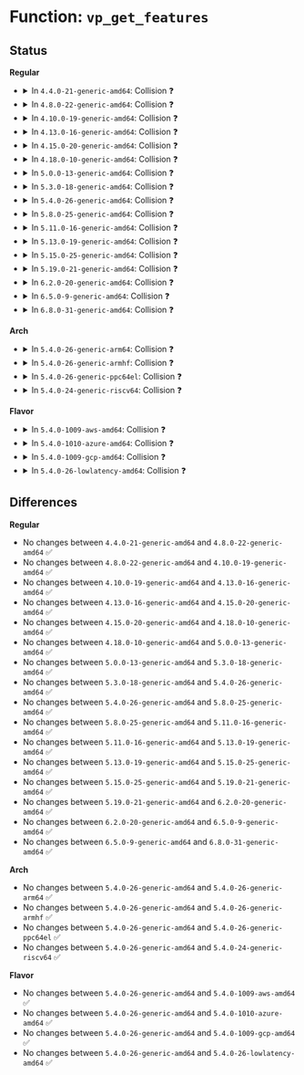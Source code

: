 # Function: <code>vp_get_features</code>

## Status
<b>Regular</b>
<ul>
<li>
<details>
<summary>In <code>4.4.0-21-generic-amd64</code>: Collision ❓</summary>

```c
u64 vp_get_features(struct virtio_device * vdev)
```

```json
{
  "name": "vp_get_features",
  "collision_type": "Static-Static Collision",
  "inline_type": "No",
  "funcs": [
    {
      "addr": 18446744071583830528,
      "name": "vp_get_features",
      "external": false,
      "loc": "drivers/virtio/virtio_pci_modern.c:142",
      "file": "drivers/virtio/virtio_pci_modern.c",
      "inline": "seen, unknown",
      "caller_inline": [],
      "caller_func": []
    },
    {
      "addr": 18446744071583838640,
      "name": "vp_get_features",
      "external": false,
      "loc": "drivers/virtio/virtio_pci_legacy.c:23",
      "file": "drivers/virtio/virtio_pci_legacy.c",
      "inline": "seen, unknown",
      "caller_inline": [],
      "caller_func": []
    }
  ],
  "symbols": [
    {
      "addr": 18446744071583830528,
      "name": "vp_get_features",
      "section": ".text",
      "bind": "STB_LOCAL",
      "size": 95
    },
    {
      "addr": 18446744071583838640,
      "name": "vp_get_features",
      "section": ".text",
      "bind": "STB_LOCAL",
      "size": 25
    }
  ]
}
```
</details>
</li>
<li>
<details>
<summary>In <code>4.8.0-22-generic-amd64</code>: Collision ❓</summary>

```c
u64 vp_get_features(struct virtio_device * vdev)
```

```json
{
  "name": "vp_get_features",
  "collision_type": "Static-Static Collision",
  "inline_type": "No",
  "funcs": [
    {
      "addr": 18446744071584159696,
      "name": "vp_get_features",
      "external": false,
      "loc": "drivers/virtio/virtio_pci_modern.c:143",
      "file": "drivers/virtio/virtio_pci_modern.c",
      "inline": "seen, unknown",
      "caller_inline": [],
      "caller_func": []
    },
    {
      "addr": 18446744071584167664,
      "name": "vp_get_features",
      "external": false,
      "loc": "drivers/virtio/virtio_pci_legacy.c:23",
      "file": "drivers/virtio/virtio_pci_legacy.c",
      "inline": "seen, unknown",
      "caller_inline": [],
      "caller_func": []
    }
  ],
  "symbols": [
    {
      "addr": 18446744071584159696,
      "name": "vp_get_features",
      "section": ".text",
      "bind": "STB_LOCAL",
      "size": 93
    },
    {
      "addr": 18446744071584167664,
      "name": "vp_get_features",
      "section": ".text",
      "bind": "STB_LOCAL",
      "size": 25
    }
  ]
}
```
</details>
</li>
<li>
<details>
<summary>In <code>4.10.0-19-generic-amd64</code>: Collision ❓</summary>

```c
u64 vp_get_features(struct virtio_device * vdev)
```

```json
{
  "name": "vp_get_features",
  "collision_type": "Static-Static Collision",
  "inline_type": "No",
  "funcs": [
    {
      "addr": 18446744071584340832,
      "name": "vp_get_features",
      "external": false,
      "loc": "drivers/virtio/virtio_pci_modern.c:143",
      "file": "drivers/virtio/virtio_pci_modern.c",
      "inline": "seen, unknown",
      "caller_inline": [],
      "caller_func": []
    },
    {
      "addr": 18446744071584348944,
      "name": "vp_get_features",
      "external": false,
      "loc": "drivers/virtio/virtio_pci_legacy.c:23",
      "file": "drivers/virtio/virtio_pci_legacy.c",
      "inline": "seen, unknown",
      "caller_inline": [],
      "caller_func": []
    }
  ],
  "symbols": [
    {
      "addr": 18446744071584340832,
      "name": "vp_get_features",
      "section": ".text",
      "bind": "STB_LOCAL",
      "size": 93
    },
    {
      "addr": 18446744071584348944,
      "name": "vp_get_features",
      "section": ".text",
      "bind": "STB_LOCAL",
      "size": 25
    }
  ]
}
```
</details>
</li>
<li>
<details>
<summary>In <code>4.13.0-16-generic-amd64</code>: Collision ❓</summary>

```c
u64 vp_get_features(struct virtio_device * vdev)
```

```json
{
  "name": "vp_get_features",
  "collision_type": "Static-Static Collision",
  "inline_type": "No",
  "funcs": [
    {
      "addr": 18446744071584422080,
      "name": "vp_get_features",
      "external": false,
      "loc": "drivers/virtio/virtio_pci_modern.c:143",
      "file": "drivers/virtio/virtio_pci_modern.c",
      "inline": "seen, unknown",
      "caller_inline": [],
      "caller_func": []
    },
    {
      "addr": 18446744071584430304,
      "name": "vp_get_features",
      "external": false,
      "loc": "drivers/virtio/virtio_pci_legacy.c:23",
      "file": "drivers/virtio/virtio_pci_legacy.c",
      "inline": "seen, unknown",
      "caller_inline": [],
      "caller_func": []
    }
  ],
  "symbols": [
    {
      "addr": 18446744071584422080,
      "name": "vp_get_features",
      "section": ".text",
      "bind": "STB_LOCAL",
      "size": 93
    },
    {
      "addr": 18446744071584430304,
      "name": "vp_get_features",
      "section": ".text",
      "bind": "STB_LOCAL",
      "size": 25
    }
  ]
}
```
</details>
</li>
<li>
<details>
<summary>In <code>4.15.0-20-generic-amd64</code>: Collision ❓</summary>

```c
u64 vp_get_features(struct virtio_device * vdev)
```

```json
{
  "name": "vp_get_features",
  "collision_type": "Static-Static Collision",
  "inline_type": "No",
  "funcs": [
    {
      "addr": 18446744071584829872,
      "name": "vp_get_features",
      "external": false,
      "loc": "drivers/virtio/virtio_pci_modern.c:143",
      "file": "drivers/virtio/virtio_pci_modern.c",
      "inline": "seen, unknown",
      "caller_inline": [],
      "caller_func": []
    },
    {
      "addr": 18446744071584838240,
      "name": "vp_get_features",
      "external": false,
      "loc": "drivers/virtio/virtio_pci_legacy.c:23",
      "file": "drivers/virtio/virtio_pci_legacy.c",
      "inline": "seen, unknown",
      "caller_inline": [],
      "caller_func": []
    }
  ],
  "symbols": [
    {
      "addr": 18446744071584829872,
      "name": "vp_get_features",
      "section": ".text",
      "bind": "STB_LOCAL",
      "size": 93
    },
    {
      "addr": 18446744071584838240,
      "name": "vp_get_features",
      "section": ".text",
      "bind": "STB_LOCAL",
      "size": 25
    }
  ]
}
```
</details>
</li>
<li>
<details>
<summary>In <code>4.18.0-10-generic-amd64</code>: Collision ❓</summary>

```c
u64 vp_get_features(struct virtio_device * vdev)
```

```json
{
  "name": "vp_get_features",
  "collision_type": "Static-Static Collision",
  "inline_type": "No",
  "funcs": [
    {
      "addr": 18446744071585060304,
      "name": "vp_get_features",
      "external": false,
      "loc": "drivers/virtio/virtio_pci_modern.c:143",
      "file": "drivers/virtio/virtio_pci_modern.c",
      "inline": "seen, unknown",
      "caller_inline": [],
      "caller_func": []
    },
    {
      "addr": 18446744071585068896,
      "name": "vp_get_features",
      "external": false,
      "loc": "drivers/virtio/virtio_pci_legacy.c:23",
      "file": "drivers/virtio/virtio_pci_legacy.c",
      "inline": "seen, unknown",
      "caller_inline": [],
      "caller_func": []
    }
  ],
  "symbols": [
    {
      "addr": 18446744071585060304,
      "name": "vp_get_features",
      "section": ".text",
      "bind": "STB_LOCAL",
      "size": 93
    },
    {
      "addr": 18446744071585068896,
      "name": "vp_get_features",
      "section": ".text",
      "bind": "STB_LOCAL",
      "size": 25
    }
  ]
}
```
</details>
</li>
<li>
<details>
<summary>In <code>5.0.0-13-generic-amd64</code>: Collision ❓</summary>

```c
u64 vp_get_features(struct virtio_device * vdev)
```

```json
{
  "name": "vp_get_features",
  "collision_type": "Static-Static Collision",
  "inline_type": "No",
  "funcs": [
    {
      "addr": 18446744071585169072,
      "name": "vp_get_features",
      "external": false,
      "loc": "drivers/virtio/virtio_pci_modern.c:143",
      "file": "drivers/virtio/virtio_pci_modern.c",
      "inline": "seen, unknown",
      "caller_inline": [],
      "caller_func": []
    },
    {
      "addr": 18446744071585177216,
      "name": "vp_get_features",
      "external": false,
      "loc": "drivers/virtio/virtio_pci_legacy.c:23",
      "file": "drivers/virtio/virtio_pci_legacy.c",
      "inline": "seen, unknown",
      "caller_inline": [],
      "caller_func": []
    }
  ],
  "symbols": [
    {
      "addr": 18446744071585169072,
      "name": "vp_get_features",
      "section": ".text",
      "bind": "STB_LOCAL",
      "size": 93
    },
    {
      "addr": 18446744071585177216,
      "name": "vp_get_features",
      "section": ".text",
      "bind": "STB_LOCAL",
      "size": 25
    }
  ]
}
```
</details>
</li>
<li>
<details>
<summary>In <code>5.3.0-18-generic-amd64</code>: Collision ❓</summary>

```c
u64 vp_get_features(struct virtio_device * vdev)
```

```json
{
  "name": "vp_get_features",
  "collision_type": "Static-Static Collision",
  "inline_type": "No",
  "funcs": [
    {
      "addr": 18446744071585381632,
      "name": "vp_get_features",
      "external": false,
      "loc": "drivers/virtio/virtio_pci_modern.c:140",
      "file": "drivers/virtio/virtio_pci_modern.c",
      "inline": "seen, unknown",
      "caller_inline": [],
      "caller_func": []
    },
    {
      "addr": 18446744071585389664,
      "name": "vp_get_features",
      "external": false,
      "loc": "drivers/virtio/virtio_pci_legacy.c:20",
      "file": "drivers/virtio/virtio_pci_legacy.c",
      "inline": "seen, unknown",
      "caller_inline": [],
      "caller_func": []
    }
  ],
  "symbols": [
    {
      "addr": 18446744071585381632,
      "name": "vp_get_features",
      "section": ".text",
      "bind": "STB_LOCAL",
      "size": 93
    },
    {
      "addr": 18446744071585389664,
      "name": "vp_get_features",
      "section": ".text",
      "bind": "STB_LOCAL",
      "size": 25
    }
  ]
}
```
</details>
</li>
<li>
<details>
<summary>In <code>5.4.0-26-generic-amd64</code>: Collision ❓</summary>

```c
u64 vp_get_features(struct virtio_device * vdev)
```

```json
{
  "name": "vp_get_features",
  "collision_type": "Static-Static Collision",
  "inline_type": "No",
  "funcs": [
    {
      "addr": 18446744071585522096,
      "name": "vp_get_features",
      "external": false,
      "loc": "drivers/virtio/virtio_pci_modern.c:140",
      "file": "drivers/virtio/virtio_pci_modern.c",
      "inline": "seen, unknown",
      "caller_inline": [],
      "caller_func": []
    },
    {
      "addr": 18446744071585530176,
      "name": "vp_get_features",
      "external": false,
      "loc": "drivers/virtio/virtio_pci_legacy.c:20",
      "file": "drivers/virtio/virtio_pci_legacy.c",
      "inline": "seen, unknown",
      "caller_inline": [],
      "caller_func": []
    }
  ],
  "symbols": [
    {
      "addr": 18446744071585522096,
      "name": "vp_get_features",
      "section": ".text",
      "bind": "STB_LOCAL",
      "size": 93
    },
    {
      "addr": 18446744071585530176,
      "name": "vp_get_features",
      "section": ".text",
      "bind": "STB_LOCAL",
      "size": 25
    }
  ]
}
```
</details>
</li>
<li>
<details>
<summary>In <code>5.8.0-25-generic-amd64</code>: Collision ❓</summary>

```c
u64 vp_get_features(struct virtio_device * vdev)
```

```json
{
  "name": "vp_get_features",
  "collision_type": "Static-Static Collision",
  "inline_type": "No",
  "funcs": [
    {
      "addr": 18446744071586239168,
      "name": "vp_get_features",
      "external": false,
      "loc": "drivers/virtio/virtio_pci_modern.c:141",
      "file": "drivers/virtio/virtio_pci_modern.c",
      "inline": "seen, unknown",
      "caller_inline": [],
      "caller_func": []
    },
    {
      "addr": 18446744071586247472,
      "name": "vp_get_features",
      "external": false,
      "loc": "drivers/virtio/virtio_pci_legacy.c:20",
      "file": "drivers/virtio/virtio_pci_legacy.c",
      "inline": "seen, unknown",
      "caller_inline": [],
      "caller_func": []
    }
  ],
  "symbols": [
    {
      "addr": 18446744071586239168,
      "name": "vp_get_features",
      "section": ".text",
      "bind": "STB_LOCAL",
      "size": 93
    },
    {
      "addr": 18446744071586247472,
      "name": "vp_get_features",
      "section": ".text",
      "bind": "STB_LOCAL",
      "size": 25
    }
  ]
}
```
</details>
</li>
<li>
<details>
<summary>In <code>5.11.0-16-generic-amd64</code>: Collision ❓</summary>

```c
u64 vp_get_features(struct virtio_device * vdev)
```

```json
{
  "name": "vp_get_features",
  "collision_type": "Static-Static Collision",
  "inline_type": "No",
  "funcs": [
    {
      "addr": 18446744071586357712,
      "name": "vp_get_features",
      "external": false,
      "loc": "drivers/virtio/virtio_pci_modern.c:141",
      "file": "drivers/virtio/virtio_pci_modern.c",
      "inline": "seen, unknown",
      "caller_inline": [],
      "caller_func": []
    },
    {
      "addr": 18446744071586365696,
      "name": "vp_get_features",
      "external": false,
      "loc": "drivers/virtio/virtio_pci_legacy.c:20",
      "file": "drivers/virtio/virtio_pci_legacy.c",
      "inline": "seen, unknown",
      "caller_inline": [],
      "caller_func": []
    }
  ],
  "symbols": [
    {
      "addr": 18446744071586357712,
      "name": "vp_get_features",
      "section": ".text",
      "bind": "STB_LOCAL",
      "size": 93
    },
    {
      "addr": 18446744071586365696,
      "name": "vp_get_features",
      "section": ".text",
      "bind": "STB_LOCAL",
      "size": 25
    }
  ]
}
```
</details>
</li>
<li>
<details>
<summary>In <code>5.13.0-19-generic-amd64</code>: Collision ❓</summary>

```c
u64 vp_get_features(struct virtio_device * vdev)
```

```json
{
  "name": "vp_get_features",
  "collision_type": "Static-Static Collision",
  "inline_type": "No",
  "funcs": [
    {
      "addr": 18446744071586245056,
      "name": "vp_get_features",
      "external": false,
      "loc": "drivers/virtio/virtio_pci_modern.c:22",
      "file": "drivers/virtio/virtio_pci_modern.c",
      "inline": "seen, unknown",
      "caller_inline": [],
      "caller_func": []
    },
    {
      "addr": 18446744071586250320,
      "name": "vp_get_features",
      "external": false,
      "loc": "drivers/virtio/virtio_pci_legacy.c:20",
      "file": "drivers/virtio/virtio_pci_legacy.c",
      "inline": "seen, unknown",
      "caller_inline": [],
      "caller_func": []
    }
  ],
  "symbols": [
    {
      "addr": 18446744071586245056,
      "name": "vp_get_features",
      "section": ".text",
      "bind": "STB_LOCAL",
      "size": 23
    },
    {
      "addr": 18446744071586250320,
      "name": "vp_get_features",
      "section": ".text",
      "bind": "STB_LOCAL",
      "size": 25
    }
  ]
}
```
</details>
</li>
<li>
<details>
<summary>In <code>5.15.0-25-generic-amd64</code>: Collision ❓</summary>

```c
u64 vp_get_features(struct virtio_device * vdev)
```

```json
{
  "name": "vp_get_features",
  "collision_type": "Static-Static Collision",
  "inline_type": "No",
  "funcs": [
    {
      "addr": 18446744071586755312,
      "name": "vp_get_features",
      "external": false,
      "loc": "drivers/virtio/virtio_pci_modern.c:22",
      "file": "drivers/virtio/virtio_pci_modern.c",
      "inline": "seen, unknown",
      "caller_inline": [],
      "caller_func": []
    },
    {
      "addr": 18446744071586760752,
      "name": "vp_get_features",
      "external": false,
      "loc": "drivers/virtio/virtio_pci_legacy.c:20",
      "file": "drivers/virtio/virtio_pci_legacy.c",
      "inline": "seen, unknown",
      "caller_inline": [],
      "caller_func": []
    }
  ],
  "symbols": [
    {
      "addr": 18446744071586755312,
      "name": "vp_get_features",
      "section": ".text",
      "bind": "STB_LOCAL",
      "size": 23
    },
    {
      "addr": 18446744071586760752,
      "name": "vp_get_features",
      "section": ".text",
      "bind": "STB_LOCAL",
      "size": 25
    }
  ]
}
```
</details>
</li>
<li>
<details>
<summary>In <code>5.19.0-21-generic-amd64</code>: Collision ❓</summary>

```c
u64 vp_get_features(struct virtio_device * vdev)
```

```json
{
  "name": "vp_get_features",
  "collision_type": "Static-Static Collision",
  "inline_type": "No",
  "funcs": [
    {
      "addr": 18446744071588031904,
      "name": "vp_get_features",
      "external": false,
      "loc": "drivers/virtio/virtio_pci_modern.c:22",
      "file": "drivers/virtio/virtio_pci_modern.c",
      "inline": "seen, unknown",
      "caller_inline": [],
      "caller_func": []
    },
    {
      "addr": 18446744071588038224,
      "name": "vp_get_features",
      "external": false,
      "loc": "drivers/virtio/virtio_pci_legacy.c:21",
      "file": "drivers/virtio/virtio_pci_legacy.c",
      "inline": "seen, unknown",
      "caller_inline": [],
      "caller_func": []
    }
  ],
  "symbols": [
    {
      "addr": 18446744071588031904,
      "name": "vp_get_features",
      "section": ".text",
      "bind": "STB_LOCAL",
      "size": 29
    },
    {
      "addr": 18446744071588038224,
      "name": "vp_get_features",
      "section": ".text",
      "bind": "STB_LOCAL",
      "size": 29
    }
  ]
}
```
</details>
</li>
<li>
<details>
<summary>In <code>6.2.0-20-generic-amd64</code>: Collision ❓</summary>

```c
u64 vp_get_features(struct virtio_device * vdev)
```

```json
{
  "name": "vp_get_features",
  "collision_type": "Static-Static Collision",
  "inline_type": "No",
  "funcs": [
    {
      "addr": 18446744071589408896,
      "name": "vp_get_features",
      "external": false,
      "loc": "drivers/virtio/virtio_pci_modern.c:22",
      "file": "drivers/virtio/virtio_pci_modern.c",
      "inline": "seen, unknown",
      "caller_inline": [],
      "caller_func": []
    },
    {
      "addr": 18446744071589416416,
      "name": "vp_get_features",
      "external": false,
      "loc": "drivers/virtio/virtio_pci_legacy.c:21",
      "file": "drivers/virtio/virtio_pci_legacy.c",
      "inline": "seen, unknown",
      "caller_inline": [],
      "caller_func": []
    }
  ],
  "symbols": [
    {
      "addr": 18446744071589408896,
      "name": "vp_get_features",
      "section": ".text",
      "bind": "STB_LOCAL",
      "size": 29
    },
    {
      "addr": 18446744071589416416,
      "name": "vp_get_features",
      "section": ".text",
      "bind": "STB_LOCAL",
      "size": 29
    }
  ]
}
```
</details>
</li>
<li>
<details>
<summary>In <code>6.5.0-9-generic-amd64</code>: Collision ❓</summary>

```c
u64 vp_get_features(struct virtio_device * vdev)
```

```json
{
  "name": "vp_get_features",
  "collision_type": "Static-Static Collision",
  "inline_type": "No",
  "funcs": [
    {
      "addr": 18446744071589708000,
      "name": "vp_get_features",
      "external": false,
      "loc": "drivers/virtio/virtio_pci_modern.c:22",
      "file": "drivers/virtio/virtio_pci_modern.c",
      "inline": "seen, unknown",
      "caller_inline": [],
      "caller_func": []
    },
    {
      "addr": 18446744071589715600,
      "name": "vp_get_features",
      "external": false,
      "loc": "drivers/virtio/virtio_pci_legacy.c:21",
      "file": "drivers/virtio/virtio_pci_legacy.c",
      "inline": "seen, unknown",
      "caller_inline": [],
      "caller_func": []
    }
  ],
  "symbols": [
    {
      "addr": 18446744071589708000,
      "name": "vp_get_features",
      "section": ".text",
      "bind": "STB_LOCAL",
      "size": 29
    },
    {
      "addr": 18446744071589715600,
      "name": "vp_get_features",
      "section": ".text",
      "bind": "STB_LOCAL",
      "size": 29
    }
  ]
}
```
</details>
</li>
<li>
<details>
<summary>In <code>6.8.0-31-generic-amd64</code>: Collision ❓</summary>

```c
u64 vp_get_features(struct virtio_device * vdev)
```

```json
{
  "name": "vp_get_features",
  "collision_type": "Static-Static Collision",
  "inline_type": "No",
  "funcs": [
    {
      "addr": 18446744071590040240,
      "name": "vp_get_features",
      "external": false,
      "loc": "drivers/virtio/virtio_pci_modern.c:24",
      "file": "drivers/virtio/virtio_pci_modern.c",
      "inline": "seen, unknown",
      "caller_inline": [],
      "caller_func": []
    },
    {
      "addr": 18446744071590051456,
      "name": "vp_get_features",
      "external": false,
      "loc": "drivers/virtio/virtio_pci_legacy.c:21",
      "file": "drivers/virtio/virtio_pci_legacy.c",
      "inline": "seen, unknown",
      "caller_inline": [],
      "caller_func": []
    }
  ],
  "symbols": [
    {
      "addr": 18446744071590040240,
      "name": "vp_get_features",
      "section": ".text",
      "bind": "STB_LOCAL",
      "size": 29
    },
    {
      "addr": 18446744071590051456,
      "name": "vp_get_features",
      "section": ".text",
      "bind": "STB_LOCAL",
      "size": 29
    }
  ]
}
```
</details>
</li>
</ul>
<b>Arch</b>
<ul>
<li>
<details>
<summary>In <code>5.4.0-26-generic-arm64</code>: Collision ❓</summary>

```c
u64 vp_get_features(struct virtio_device * vdev)
```

```json
{
  "name": "vp_get_features",
  "collision_type": "Static-Static Collision",
  "inline_type": "No",
  "funcs": [
    {
      "addr": 18446603336498180984,
      "name": "vp_get_features",
      "external": false,
      "loc": "drivers/virtio/virtio_pci_modern.c:140",
      "file": "drivers/virtio/virtio_pci_modern.c",
      "inline": "seen, unknown",
      "caller_inline": [],
      "caller_func": []
    },
    {
      "addr": 18446603336498188616,
      "name": "vp_get_features",
      "external": false,
      "loc": "drivers/virtio/virtio_pci_legacy.c:20",
      "file": "drivers/virtio/virtio_pci_legacy.c",
      "inline": "seen, unknown",
      "caller_inline": [],
      "caller_func": []
    }
  ],
  "symbols": [
    {
      "addr": 18446603336498180984,
      "name": "vp_get_features",
      "section": ".text",
      "bind": "STB_LOCAL",
      "size": 124
    },
    {
      "addr": 18446603336498188616,
      "name": "vp_get_features",
      "section": ".text",
      "bind": "STB_LOCAL",
      "size": 60
    }
  ]
}
```
</details>
</li>
<li>
<details>
<summary>In <code>5.4.0-26-generic-armhf</code>: Collision ❓</summary>

```c
u64 vp_get_features(struct virtio_device * vdev)
```

```json
{
  "name": "vp_get_features",
  "collision_type": "Static-Static Collision",
  "inline_type": "No",
  "funcs": [
    {
      "addr": 3230944964,
      "name": "vp_get_features",
      "external": false,
      "loc": "drivers/virtio/virtio_pci_modern.c:140",
      "file": "drivers/virtio/virtio_pci_modern.c",
      "inline": "seen, unknown",
      "caller_inline": [],
      "caller_func": []
    },
    {
      "addr": 3230952344,
      "name": "vp_get_features",
      "external": false,
      "loc": "drivers/virtio/virtio_pci_legacy.c:20",
      "file": "drivers/virtio/virtio_pci_legacy.c",
      "inline": "seen, unknown",
      "caller_inline": [],
      "caller_func": []
    }
  ],
  "symbols": [
    {
      "addr": 3230944964,
      "name": "vp_get_features",
      "section": ".text",
      "bind": "STB_LOCAL",
      "size": 96
    },
    {
      "addr": 3230952344,
      "name": "vp_get_features",
      "section": ".text",
      "bind": "STB_LOCAL",
      "size": 40
    }
  ]
}
```
</details>
</li>
<li>
<details>
<summary>In <code>5.4.0-26-generic-ppc64el</code>: Collision ❓</summary>

```c
u64 vp_get_features(struct virtio_device * vdev)
```

```json
{
  "name": "vp_get_features",
  "collision_type": "Static-Static Collision",
  "inline_type": "No",
  "funcs": [
    {
      "addr": 13835058055291415648,
      "name": "vp_get_features",
      "external": false,
      "loc": "drivers/virtio/virtio_pci_modern.c:140",
      "file": "drivers/virtio/virtio_pci_modern.c",
      "inline": "seen, unknown",
      "caller_inline": [],
      "caller_func": []
    },
    {
      "addr": 13835058055291427024,
      "name": "vp_get_features",
      "external": false,
      "loc": "drivers/virtio/virtio_pci_legacy.c:20",
      "file": "drivers/virtio/virtio_pci_legacy.c",
      "inline": "seen, unknown",
      "caller_inline": [],
      "caller_func": []
    }
  ],
  "symbols": [
    {
      "addr": 13835058055291415648,
      "name": "vp_get_features",
      "section": ".text",
      "bind": "STB_LOCAL",
      "size": 140
    },
    {
      "addr": 13835058055291427024,
      "name": "vp_get_features",
      "section": ".text",
      "bind": "STB_LOCAL",
      "size": 56
    }
  ]
}
```
</details>
</li>
<li>
<details>
<summary>In <code>5.4.0-24-generic-riscv64</code>: Collision ❓</summary>

```c
u64 vp_get_features(struct virtio_device * vdev)
```

```json
{
  "name": "vp_get_features",
  "collision_type": "Static-Static Collision",
  "inline_type": "No",
  "funcs": [
    {
      "addr": 18446743936275960772,
      "name": "vp_get_features",
      "external": false,
      "loc": "drivers/virtio/virtio_pci_modern.c:140",
      "file": "drivers/virtio/virtio_pci_modern.c",
      "inline": "seen, unknown",
      "caller_inline": [],
      "caller_func": []
    },
    {
      "addr": 18446743936275968684,
      "name": "vp_get_features",
      "external": false,
      "loc": "drivers/virtio/virtio_pci_legacy.c:20",
      "file": "drivers/virtio/virtio_pci_legacy.c",
      "inline": "seen, unknown",
      "caller_inline": [],
      "caller_func": []
    }
  ],
  "symbols": [
    {
      "addr": 18446743936275960772,
      "name": "vp_get_features",
      "section": ".text",
      "bind": "STB_LOCAL",
      "size": 144
    },
    {
      "addr": 18446743936275968684,
      "name": "vp_get_features",
      "section": ".text",
      "bind": "STB_LOCAL",
      "size": 46
    }
  ]
}
```
</details>
</li>
</ul>
<b>Flavor</b>
<ul>
<li>
<details>
<summary>In <code>5.4.0-1009-aws-amd64</code>: Collision ❓</summary>

```c
u64 vp_get_features(struct virtio_device * vdev)
```

```json
{
  "name": "vp_get_features",
  "collision_type": "Static-Static Collision",
  "inline_type": "No",
  "funcs": [
    {
      "addr": 18446744071585284176,
      "name": "vp_get_features",
      "external": false,
      "loc": "drivers/virtio/virtio_pci_modern.c:140",
      "file": "drivers/virtio/virtio_pci_modern.c",
      "inline": "seen, unknown",
      "caller_inline": [],
      "caller_func": []
    },
    {
      "addr": 18446744071585292208,
      "name": "vp_get_features",
      "external": false,
      "loc": "drivers/virtio/virtio_pci_legacy.c:20",
      "file": "drivers/virtio/virtio_pci_legacy.c",
      "inline": "seen, unknown",
      "caller_inline": [],
      "caller_func": []
    }
  ],
  "symbols": [
    {
      "addr": 18446744071585284176,
      "name": "vp_get_features",
      "section": ".text",
      "bind": "STB_LOCAL",
      "size": 93
    },
    {
      "addr": 18446744071585292208,
      "name": "vp_get_features",
      "section": ".text",
      "bind": "STB_LOCAL",
      "size": 25
    }
  ]
}
```
</details>
</li>
<li>
<details>
<summary>In <code>5.4.0-1010-azure-amd64</code>: Collision ❓</summary>

```c
u64 vp_get_features(struct virtio_device * vdev)
```

```json
{
  "name": "vp_get_features",
  "collision_type": "Static-Static Collision",
  "inline_type": "No",
  "funcs": [
    {
      "addr": 18446744071585236640,
      "name": "vp_get_features",
      "external": false,
      "loc": "drivers/virtio/virtio_pci_modern.c:140",
      "file": "drivers/virtio/virtio_pci_modern.c",
      "inline": "seen, unknown",
      "caller_inline": [],
      "caller_func": []
    },
    {
      "addr": 18446744071585244720,
      "name": "vp_get_features",
      "external": false,
      "loc": "drivers/virtio/virtio_pci_legacy.c:20",
      "file": "drivers/virtio/virtio_pci_legacy.c",
      "inline": "seen, unknown",
      "caller_inline": [],
      "caller_func": []
    }
  ],
  "symbols": [
    {
      "addr": 18446744071585236640,
      "name": "vp_get_features",
      "section": ".text",
      "bind": "STB_LOCAL",
      "size": 93
    },
    {
      "addr": 18446744071585244720,
      "name": "vp_get_features",
      "section": ".text",
      "bind": "STB_LOCAL",
      "size": 25
    }
  ]
}
```
</details>
</li>
<li>
<details>
<summary>In <code>5.4.0-1009-gcp-amd64</code>: Collision ❓</summary>

```c
u64 vp_get_features(struct virtio_device * vdev)
```

```json
{
  "name": "vp_get_features",
  "collision_type": "Static-Static Collision",
  "inline_type": "No",
  "funcs": [
    {
      "addr": 18446744071585472496,
      "name": "vp_get_features",
      "external": false,
      "loc": "drivers/virtio/virtio_pci_modern.c:140",
      "file": "drivers/virtio/virtio_pci_modern.c",
      "inline": "seen, unknown",
      "caller_inline": [],
      "caller_func": []
    },
    {
      "addr": 18446744071585480576,
      "name": "vp_get_features",
      "external": false,
      "loc": "drivers/virtio/virtio_pci_legacy.c:20",
      "file": "drivers/virtio/virtio_pci_legacy.c",
      "inline": "seen, unknown",
      "caller_inline": [],
      "caller_func": []
    }
  ],
  "symbols": [
    {
      "addr": 18446744071585472496,
      "name": "vp_get_features",
      "section": ".text",
      "bind": "STB_LOCAL",
      "size": 93
    },
    {
      "addr": 18446744071585480576,
      "name": "vp_get_features",
      "section": ".text",
      "bind": "STB_LOCAL",
      "size": 25
    }
  ]
}
```
</details>
</li>
<li>
<details>
<summary>In <code>5.4.0-26-lowlatency-amd64</code>: Collision ❓</summary>

```c
u64 vp_get_features(struct virtio_device * vdev)
```

```json
{
  "name": "vp_get_features",
  "collision_type": "Static-Static Collision",
  "inline_type": "No",
  "funcs": [
    {
      "addr": 18446744071585580672,
      "name": "vp_get_features",
      "external": false,
      "loc": "drivers/virtio/virtio_pci_modern.c:140",
      "file": "drivers/virtio/virtio_pci_modern.c",
      "inline": "seen, unknown",
      "caller_inline": [],
      "caller_func": []
    },
    {
      "addr": 18446744071585588752,
      "name": "vp_get_features",
      "external": false,
      "loc": "drivers/virtio/virtio_pci_legacy.c:20",
      "file": "drivers/virtio/virtio_pci_legacy.c",
      "inline": "seen, unknown",
      "caller_inline": [],
      "caller_func": []
    }
  ],
  "symbols": [
    {
      "addr": 18446744071585580672,
      "name": "vp_get_features",
      "section": ".text",
      "bind": "STB_LOCAL",
      "size": 93
    },
    {
      "addr": 18446744071585588752,
      "name": "vp_get_features",
      "section": ".text",
      "bind": "STB_LOCAL",
      "size": 25
    }
  ]
}
```
</details>
</li>
</ul>

## Differences
<b>Regular</b>
<ul>
<li>
No changes between <code>4.4.0-21-generic-amd64</code> and <code>4.8.0-22-generic-amd64</code> ✅
</li>
<li>
No changes between <code>4.8.0-22-generic-amd64</code> and <code>4.10.0-19-generic-amd64</code> ✅
</li>
<li>
No changes between <code>4.10.0-19-generic-amd64</code> and <code>4.13.0-16-generic-amd64</code> ✅
</li>
<li>
No changes between <code>4.13.0-16-generic-amd64</code> and <code>4.15.0-20-generic-amd64</code> ✅
</li>
<li>
No changes between <code>4.15.0-20-generic-amd64</code> and <code>4.18.0-10-generic-amd64</code> ✅
</li>
<li>
No changes between <code>4.18.0-10-generic-amd64</code> and <code>5.0.0-13-generic-amd64</code> ✅
</li>
<li>
No changes between <code>5.0.0-13-generic-amd64</code> and <code>5.3.0-18-generic-amd64</code> ✅
</li>
<li>
No changes between <code>5.3.0-18-generic-amd64</code> and <code>5.4.0-26-generic-amd64</code> ✅
</li>
<li>
No changes between <code>5.4.0-26-generic-amd64</code> and <code>5.8.0-25-generic-amd64</code> ✅
</li>
<li>
No changes between <code>5.8.0-25-generic-amd64</code> and <code>5.11.0-16-generic-amd64</code> ✅
</li>
<li>
No changes between <code>5.11.0-16-generic-amd64</code> and <code>5.13.0-19-generic-amd64</code> ✅
</li>
<li>
No changes between <code>5.13.0-19-generic-amd64</code> and <code>5.15.0-25-generic-amd64</code> ✅
</li>
<li>
No changes between <code>5.15.0-25-generic-amd64</code> and <code>5.19.0-21-generic-amd64</code> ✅
</li>
<li>
No changes between <code>5.19.0-21-generic-amd64</code> and <code>6.2.0-20-generic-amd64</code> ✅
</li>
<li>
No changes between <code>6.2.0-20-generic-amd64</code> and <code>6.5.0-9-generic-amd64</code> ✅
</li>
<li>
No changes between <code>6.5.0-9-generic-amd64</code> and <code>6.8.0-31-generic-amd64</code> ✅
</li>
</ul>
<b>Arch</b>
<ul>
<li>
No changes between <code>5.4.0-26-generic-amd64</code> and <code>5.4.0-26-generic-arm64</code> ✅
</li>
<li>
No changes between <code>5.4.0-26-generic-amd64</code> and <code>5.4.0-26-generic-armhf</code> ✅
</li>
<li>
No changes between <code>5.4.0-26-generic-amd64</code> and <code>5.4.0-26-generic-ppc64el</code> ✅
</li>
<li>
No changes between <code>5.4.0-26-generic-amd64</code> and <code>5.4.0-24-generic-riscv64</code> ✅
</li>
</ul>
<b>Flavor</b>
<ul>
<li>
No changes between <code>5.4.0-26-generic-amd64</code> and <code>5.4.0-1009-aws-amd64</code> ✅
</li>
<li>
No changes between <code>5.4.0-26-generic-amd64</code> and <code>5.4.0-1010-azure-amd64</code> ✅
</li>
<li>
No changes between <code>5.4.0-26-generic-amd64</code> and <code>5.4.0-1009-gcp-amd64</code> ✅
</li>
<li>
No changes between <code>5.4.0-26-generic-amd64</code> and <code>5.4.0-26-lowlatency-amd64</code> ✅
</li>
</ul>
